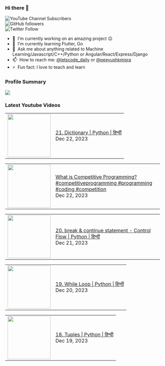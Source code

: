 ### Hi there 👋

![YouTube Channel Subscribers](https://img.shields.io/youtube/channel/subscribers/UCgmk1KXmrHXt_DO0kScyVmQ?style=social)  
![GitHub followers](https://img.shields.io/github/followers/misrapk?style=social)  
![Twitter Follow](https://img.shields.io/twitter/follow/peeyushkmisra?style=social)

- 🔭 &nbsp;I’m currently working on an amazing project :wink:
- 🌱 &nbsp;I’m currently learning Flutter, Go
- 💬 &nbsp;Ask me about anything related to Machine Learning/Javascript/C++/Python or Angular/React/Express/Django
- 📫 &nbsp;How to reach me: [@letscode_daily](https://www.instagram.com/letscode_daily/) or [@peeyushkmisra](https://www.instagram.com/peeyushkmisra/)
- ⚡ &nbsp;Fun fact: I love to teach and learn


### Profile Summary

![](https://github-profile-summary-cards.vercel.app/api/cards/profile-details?username=misrapk&theme=dracula)

### Latest Youtube Videos

<!-- YOUTUBE:START --><table><tr><td><a href="https://www.youtube.com/watch?v=-8IMJl0_rrg"><img width="140px" src="https://i.ytimg.com/vi/-8IMJl0_rrg/mqdefault.jpg"></a></td>
<td><a href="https://www.youtube.com/watch?v=-8IMJl0_rrg">21. Dictionary | Python | हिन्दी</a><br/>Dec 22, 2023</td></tr></table>
<table><tr><td><a href="https://www.youtube.com/watch?v=AM9ibLYlUcw"><img width="140px" src="https://i.ytimg.com/vi/AM9ibLYlUcw/mqdefault.jpg"></a></td>
<td><a href="https://www.youtube.com/watch?v=AM9ibLYlUcw">What is Competitive Programming? #competitiveprogramming  #programming #coding #competition</a><br/>Dec 22, 2023</td></tr></table>
<table><tr><td><a href="https://www.youtube.com/watch?v=E8d0F2e5aXM"><img width="140px" src="https://i.ytimg.com/vi/E8d0F2e5aXM/mqdefault.jpg"></a></td>
<td><a href="https://www.youtube.com/watch?v=E8d0F2e5aXM">20. break &amp; continue statement - Control Flow | Python | हिन्दी</a><br/>Dec 21, 2023</td></tr></table>
<table><tr><td><a href="https://www.youtube.com/watch?v=OizC804k9K4"><img width="140px" src="https://i.ytimg.com/vi/OizC804k9K4/mqdefault.jpg"></a></td>
<td><a href="https://www.youtube.com/watch?v=OizC804k9K4">19. While Loop | Python | हिन्दी</a><br/>Dec 20, 2023</td></tr></table>
<table><tr><td><a href="https://www.youtube.com/watch?v=9pSMcLcOU50"><img width="140px" src="https://i.ytimg.com/vi/9pSMcLcOU50/mqdefault.jpg"></a></td>
<td><a href="https://www.youtube.com/watch?v=9pSMcLcOU50">18. Tuples | Python | हिन्दी</a><br/>Dec 19, 2023</td></tr></table>
<!-- YOUTUBE:END -->
